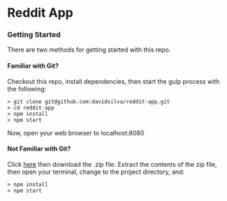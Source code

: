 # Reddit App

### Getting Started

There are two methods for getting started with this repo.

#### Familiar with Git?
Checkout this repo, install dependencies, then start the gulp process with the following:

```
> git clone git@github.com:davidsilva/reddit-app.git
> cd reddit-app
> npm install
> npm start
```

Now, open your web browser to localhost:8080

#### Not Familiar with Git?
Click [here](https://github.com/davidsilva/reddit-app) then download the .zip file.  Extract the contents of the zip file, then open your terminal, change to the project directory, and:

```
> npm install
> npm start
```
